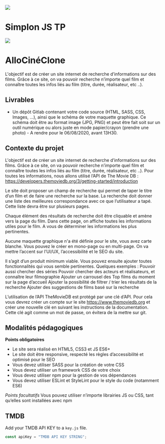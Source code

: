![](https://i.imgur.com/XFvRaaO.png)
# Simplon JS TP
![](https://i.imgur.com/tgjrlN8.png)

# AlloCinéClone
L'objectif est de créer un site internet de recherche d’informations sur des films. Grâce à ce site, on va pouvoir recherche n’importe quel film et connaître toutes les infos liés au film (titre, durée, réalisateur, etc ..).

## Livrables
- Un dépôt Gitlab contenant votre code source (HTML, SASS, CSS, Images, ...), ainsi que le schéma de votre maquette graphique. Ce schéma doit être au format image (JPG, PNG) et peut être fait soit sur un outil numérique ou alors juste en mode papier/crayon (prendre une photo) - A rendre pour le 06/08/2020, avant 13H30.

## Contexte du projet
L'objectif est de créer un site internet de recherche d’informations sur des films. Grâce à ce site, on va pouvoir recherche n’importe quel film et connaître toutes les infos liés au film (titre, durée, réalisateur, etc ..). Pour toutes les informations, nous allons utilisé l’API de The Movie DB : https://developers.themoviedb.org/3/getting-started/introduction

Le site doit proposer un champ de recherche qui permet de taper le titre d’un film et de faire une recherche sur la base. La recherche doit donner une liste des meilleures correspondance avec ce que l’utilisateur a tapé. Cette liste devra être sur plusieurs pages.

Chaque élément des résultats de recherche doit être cliquable et amène vers la page du film. Dans cette page, on affiche toutes les informations utiles pour le film. A vous de déterminer les informations les plus pertinentes.

Aucune maquette graphique n'a été définie pour le site, vous avez carte blanche. Vous pouvez le créer en mono-page ou en multi-page. On va mettre l’accent sur l’UI/UX, l’accessibilité et le SEO du site.

Il s’agit d’un produit minimum viable. Vous pouvez ensuite ajouter toutes fonctionnalités qui vous semble pertinentes. Quelques exemples : Pouvoir aussi chercher des séries Pouvoir chercher des acteurs et réalisateurs, et connaître leur filmographie Ajouter un carrousel des Top films du moment sur la page d’accueil Ajouter la possibilité de filtrer / trier les résultats de la recherche Ajouter des suggestions de films basé sur la recherche

L’utilisation de l’API TheMovieDB est protégé par une clé d’API. Pour cela vous devrez créer un compte sur le site https://www.themoviedb.org et créer une nouvelle clé en suivant les instructions de la documentation. Cette clé agit comme un mot de passe, on évitera de la mettre sur git.

## Modalités pédagogiques
**Points obligatoires**

* Le site sera réalisé en HTML5, CSS3 et JS ES6+
* Le site doit être responsive, respecté les règles d’accessibilité et optimisé pour le SEO
* Vous devez utiliser SASS pour la création de votre CSS
* Vous devez utiliser un framework CSS de votre choix
* Vous devez utiliser npm pour la gestion de vos dépendances
* Vous devez utiliser ESLint et StyleLint pour le style du code (notamment ES6)

_Points facultatifs_
Vous pouvez utiliser n’importe librairies JS ou CSS, tant qu’elles sont installées avec npm

## TMDB
Add your TMDB API KEY to a ``key.js`` file.
```js
const apiKey = "TMDB API KEY STRING";
```